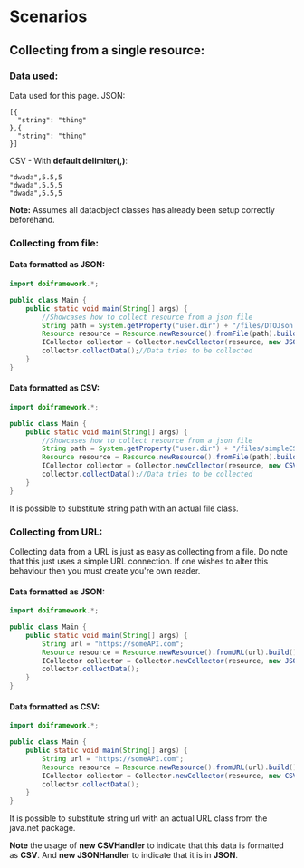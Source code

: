# Scenarios

## Collecting from a single resource:

### Data used:
Data used for this page.
JSON:

    [{
      "string": "thing"
    },{
      "string": "thing"
    }]

CSV - With **default delimiter(,)**:

    "dwada",5.5,5
    "dwada",5.5,5
    "dwada",5.5,5
    
**Note:** Assumes all dataobject classes has already been setup correctly beforehand.

### Collecting from file:

#### Data formatted as JSON:
```java
import doiframework.*;

public class Main {
    public static void main(String[] args) {
        //Showcases how to collect resource from a json file
        String path = System.getProperty("user.dir") + "/files/DTOJson.json";//Just a path
        Resource resource = Resource.newResource().fromFile(path).build();
        ICollector collector = Collector.newCollector(resource, new JSONHandler()).build();
        collector.collectData();//Data tries to be collected
    }
}
```


#### Data formatted as CSV:
```java
import doiframework.*;

public class Main {
    public static void main(String[] args) {
        //Showcases how to collect resource from a json file
        String path = System.getProperty("user.dir") + "/files/simpleCSV.csv";//Just a path
        Resource resource = Resource.newResource().fromFile(path).build();
        ICollector collector = Collector.newCollector(resource, new CSVHandler()).build();
        collector.collectData();//Data tries to be collected
    }
}
```

It is possible to substitute string path with an actual file class.

### Collecting from URL:
Collecting data from a URL is just as easy as collecting from a file. Do note that this just uses
a simple URL connection. If one wishes to alter this behaviour then you must create you're own reader.

#### Data formatted as JSON:
```java
import doiframework.*;

public class Main {
    public static void main(String[] args) {
        String url = "https://someAPI.com";
        Resource resource = Resource.newResource().fromURL(url).build();
        ICollector collector = Collector.newCollector(resource, new JSONHandler()).build();
        collector.collectData();
    }
}
```

#### Data formatted as CSV:
```java
import doiframework.*;

public class Main {
    public static void main(String[] args) {
        String url = "https://someAPI.com";
        Resource resource = Resource.newResource().fromURL(url).build();
        ICollector collector = Collector.newCollector(resource, new CSVHandler()).build();
        collector.collectData();
    }
}
```
It is possible to substitute string url with an actual URL class from the java.net package.

**Note** the usage of **new CSVHandler** to indicate that this data is formatted as **CSV**.
And **new JSONHandler** to indicate that it is in **JSON**.